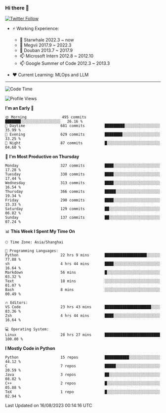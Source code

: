 ### Hi there 👋

[![Twitter Follow](https://img.shields.io/twitter/follow/tianweidut?style=social)](https://twitter.com/tianweidut)

- ⚡ Working Experience:
  - 🔭 Starwhale 2022.3 ~ now
  - 🌱 Megvii 2017.9 ~ 2022.3
  - 🌱 Douban 2013.7 ~ 2017.9
  - 📫 Microsoft Intern 2012.8 ~ 2012.10
  - 📫 Google Summer of Code 2012.3 ~ 2013.3

- ❤️ Current Learning: MLOps and LLM

---
<!--START_SECTION:waka-->
![Code Time](http://img.shields.io/badge/Code%20Time-4%2C391%20hrs%2028%20mins-blue)

![Profile Views](http://img.shields.io/badge/Profile%20Views-11-blue)

**I'm an Early 🐤** 

```text
🌞 Morning                495 commits         ███████░░░░░░░░░░░░░░░░░░   26.16 % 
🌆 Daytime                681 commits         █████████░░░░░░░░░░░░░░░░   35.99 % 
🌃 Evening                629 commits         ████████░░░░░░░░░░░░░░░░░   33.25 % 
🌙 Night                  87 commits          █░░░░░░░░░░░░░░░░░░░░░░░░   04.60 % 
```
📅 **I'm Most Productive on Thursday** 

```text
Monday                   327 commits         ████░░░░░░░░░░░░░░░░░░░░░   17.28 % 
Tuesday                  330 commits         ████░░░░░░░░░░░░░░░░░░░░░   17.44 % 
Wednesday                313 commits         ████░░░░░░░░░░░░░░░░░░░░░   16.54 % 
Thursday                 366 commits         █████░░░░░░░░░░░░░░░░░░░░   19.34 % 
Friday                   290 commits         ████░░░░░░░░░░░░░░░░░░░░░   15.33 % 
Saturday                 129 commits         ██░░░░░░░░░░░░░░░░░░░░░░░   06.82 % 
Sunday                   137 commits         ██░░░░░░░░░░░░░░░░░░░░░░░   07.24 % 
```


📊 **This Week I Spent My Time On** 

```text
🕑︎ Time Zone: Asia/Shanghai

💬 Programming Languages: 
Python                   22 hrs 9 mins       ███████████████████░░░░░░   77.88 % 
sh                       4 hrs 44 mins       ████░░░░░░░░░░░░░░░░░░░░░   16.64 % 
Markdown                 56 mins             █░░░░░░░░░░░░░░░░░░░░░░░░   03.32 % 
Text                     18 mins             ░░░░░░░░░░░░░░░░░░░░░░░░░   01.07 % 
Bash                     8 mins              ░░░░░░░░░░░░░░░░░░░░░░░░░   00.49 % 

🔥 Editors: 
VS Code                  23 hrs 43 mins      █████████████████████░░░░   83.36 % 
Zsh                      4 hrs 44 mins       ████░░░░░░░░░░░░░░░░░░░░░   16.64 % 

💻 Operating System: 
Linux                    28 hrs 27 mins      █████████████████████████   100.00 % 
```

**I Mostly Code in Python** 

```text
Python                   15 repos            ███████████░░░░░░░░░░░░░░   44.12 % 
C                        7 repos             █████░░░░░░░░░░░░░░░░░░░░   20.59 % 
Java                     3 repos             ██░░░░░░░░░░░░░░░░░░░░░░░   08.82 % 
C++                      2 repos             █░░░░░░░░░░░░░░░░░░░░░░░░   05.88 % 
TeX                      1 repo              █░░░░░░░░░░░░░░░░░░░░░░░░   02.94 % 
```




 Last Updated on 16/08/2023 00:14:16 UTC
<!--END_SECTION:waka-->
